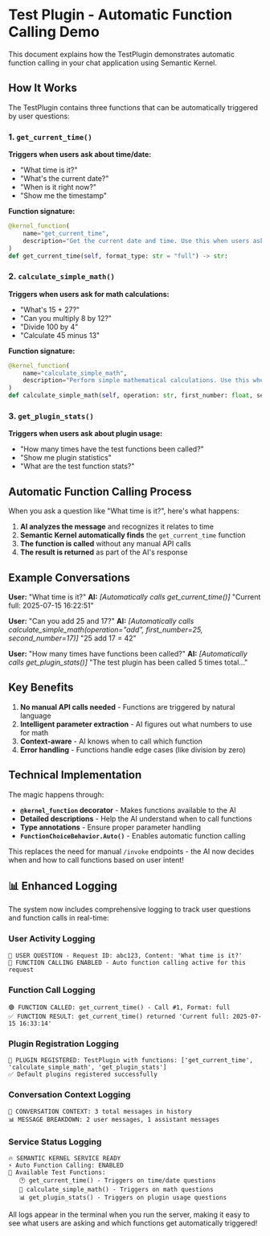 # Test Plugin - Automatic Function Calling Demo

This document explains how the TestPlugin demonstrates automatic function calling in your chat application using Semantic Kernel.

## How It Works

The TestPlugin contains three functions that can be automatically triggered by user questions:

### 1. `get_current_time()`
**Triggers when users ask about time/date:**
- "What time is it?"
- "What's the current date?"
- "When is it right now?"
- "Show me the timestamp"

**Function signature:**
```python
@kernel_function(
    name="get_current_time",
    description="Get the current date and time. Use this when users ask about the current time, date, or when something happened."
)
def get_current_time(self, format_type: str = "full") -> str:
```

### 2. `calculate_simple_math()`
**Triggers when users ask for math calculations:**
- "What's 15 + 27?"
- "Can you multiply 8 by 12?"
- "Divide 100 by 4"
- "Calculate 45 minus 13"

**Function signature:**
```python
@kernel_function(
    name="calculate_simple_math", 
    description="Perform simple mathematical calculations. Use this when users ask for basic math operations like addition, subtraction, multiplication, or division."
)
def calculate_simple_math(self, operation: str, first_number: float, second_number: float) -> str:
```

### 3. `get_plugin_stats()`
**Triggers when users ask about plugin usage:**
- "How many times have the test functions been called?"
- "Show me plugin statistics"
- "What are the test function stats?"

## Automatic Function Calling Process

When you ask a question like "What time is it?", here's what happens:

1. **AI analyzes the message** and recognizes it relates to time
2. **Semantic Kernel automatically finds** the `get_current_time` function
3. **The function is called** without any manual API calls
4. **The result is returned** as part of the AI's response

## Example Conversations

**User:** "What time is it?"
**AI:** *[Automatically calls get_current_time()]* "Current full: 2025-07-15 16:22:51"

**User:** "Can you add 25 and 17?"
**AI:** *[Automatically calls calculate_simple_math(operation="add", first_number=25, second_number=17)]* "25 add 17 = 42"

**User:** "How many times have functions been called?"
**AI:** *[Automatically calls get_plugin_stats()]* "The test plugin has been called 5 times total..."

## Key Benefits

1. **No manual API calls needed** - Functions are triggered by natural language
2. **Intelligent parameter extraction** - AI figures out what numbers to use for math
3. **Context-aware** - AI knows when to call which function
4. **Error handling** - Functions handle edge cases (like division by zero)

## Technical Implementation

The magic happens through:
- **`@kernel_function` decorator** - Makes functions available to the AI
- **Detailed descriptions** - Help the AI understand when to call functions  
- **Type annotations** - Ensure proper parameter handling
- **`FunctionChoiceBehavior.Auto()`** - Enables automatic function calling

This replaces the need for manual `/invoke` endpoints - the AI now decides when and how to call functions based on user intent!

## 📊 Enhanced Logging

The system now includes comprehensive logging to track user questions and function calls in real-time:

### User Activity Logging
```
🔵 USER QUESTION - Request ID: abc123, Content: 'What time is it?'
🤖 FUNCTION CALLING ENABLED - Auto function calling active for this request
```

### Function Call Logging
```
🟢 FUNCTION CALLED: get_current_time() - Call #1, Format: full
✅ FUNCTION RESULT: get_current_time() returned 'Current full: 2025-07-15 16:33:14'
```

### Plugin Registration Logging
```
🔌 PLUGIN REGISTERED: TestPlugin with functions: ['get_current_time', 'calculate_simple_math', 'get_plugin_stats']
✅ Default plugins registered successfully
```

### Conversation Context Logging
```
💬 CONVERSATION CONTEXT: 3 total messages in history
📊 MESSAGE BREAKDOWN: 2 user messages, 1 assistant messages
```

### Service Status Logging
```
🔥 SEMANTIC KERNEL SERVICE READY
⚡ Auto Function Calling: ENABLED
📝 Available Test Functions:
   🕐 get_current_time() - Triggers on time/date questions
   🧮 calculate_simple_math() - Triggers on math questions  
   📊 get_plugin_stats() - Triggers on plugin usage questions
```

All logs appear in the terminal when you run the server, making it easy to see what users are asking and which functions get automatically triggered!
